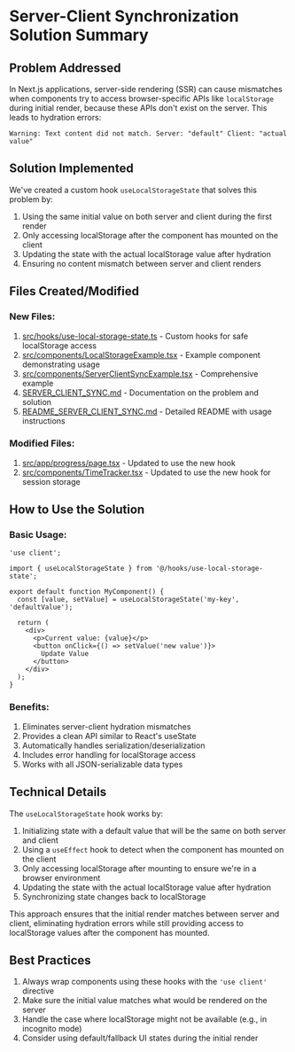 # Server-Client Synchronization Solution Summary

## Problem Addressed

In Next.js applications, server-side rendering (SSR) can cause mismatches when components try to access browser-specific APIs like `localStorage` during initial render, because these APIs don't exist on the server. This leads to hydration errors:

```
Warning: Text content did not match. Server: "default" Client: "actual value"
```

## Solution Implemented

We've created a custom hook `useLocalStorageState` that solves this problem by:

1. Using the same initial value on both server and client during the first render
2. Only accessing localStorage after the component has mounted on the client
3. Updating the state with the actual localStorage value after hydration
4. Ensuring no content mismatch between server and client renders

## Files Created/Modified

### New Files:
1. [src/hooks/use-local-storage-state.ts](src/hooks/use-local-storage-state.ts) - Custom hooks for safe localStorage access
2. [src/components/LocalStorageExample.tsx](src/components/LocalStorageExample.tsx) - Example component demonstrating usage
3. [src/components/ServerClientSyncExample.tsx](src/components/ServerClientSyncExample.tsx) - Comprehensive example
4. [SERVER_CLIENT_SYNC.md](SERVER_CLIENT_SYNC.md) - Documentation on the problem and solution
5. [README_SERVER_CLIENT_SYNC.md](README_SERVER_CLIENT_SYNC.md) - Detailed README with usage instructions

### Modified Files:
1. [src/app/progress/page.tsx](src/app/progress/page.tsx) - Updated to use the new hook
2. [src/components/TimeTracker.tsx](src/components/TimeTracker.tsx) - Updated to use the new hook for session storage

## How to Use the Solution

### Basic Usage:
```tsx
'use client';

import { useLocalStorageState } from '@/hooks/use-local-storage-state';

export default function MyComponent() {
  const [value, setValue] = useLocalStorageState('my-key', 'defaultValue');
  
  return (
    <div>
      <p>Current value: {value}</p>
      <button onClick={() => setValue('new value')}>
        Update Value
      </button>
    </div>
  );
}
```

### Benefits:
1. Eliminates server-client hydration mismatches
2. Provides a clean API similar to React's useState
3. Automatically handles serialization/deserialization
4. Includes error handling for localStorage access
5. Works with all JSON-serializable data types

## Technical Details

The `useLocalStorageState` hook works by:

1. Initializing state with a default value that will be the same on both server and client
2. Using a `useEffect` hook to detect when the component has mounted on the client
3. Only accessing localStorage after mounting to ensure we're in a browser environment
4. Updating the state with the actual localStorage value after hydration
5. Synchronizing state changes back to localStorage

This approach ensures that the initial render matches between server and client, eliminating hydration errors while still providing access to localStorage values after the component has mounted.

## Best Practices

1. Always wrap components using these hooks with the `'use client'` directive
2. Make sure the initial value matches what would be rendered on the server
3. Handle the case where localStorage might not be available (e.g., in incognito mode)
4. Consider using default/fallback UI states during the initial render